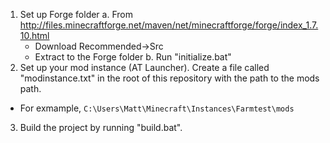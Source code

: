

1. Set up Forge folder
  a. From http://files.minecraftforge.net/maven/net/minecraftforge/forge/index_1.7.10.html
    * Download Recommended->Src
    * Extract to the Forge folder
  b. Run "initialize.bat"
2. Set up your mod instance (AT Launcher). Create a file called "modinstance.txt" in the root of this repository with the path to the mods path.
  * For exmample, `C:\Users\Matt\Minecraft\Instances\Farmtest\mods`
3. Build the project by running "build.bat".